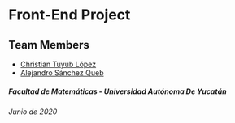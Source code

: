 # Front-End Project

## Team Members
- [Christian Tuyub López](https://github.com/KristianTuyub)
- [Alejandro Sánchez Queb](https://github.com/1043PM)

##### Facultad de Matemáticas - Universidad Autónoma De Yucatán
###### Junio de 2020
